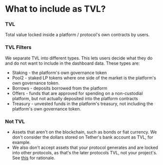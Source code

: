 # What to include as TVL?

### TVL

Total value locked inside a platform / protocol's own contracts by users.

### TVL Filters&#x20;

We separate TVL into different types. This lets users decide what they do and do not want to include in the dashboard data. These types are:

* Staking - the platform's own governance token
* Pool2 - staked LP tokens where one side of the market is the platform's own governance token.
* Borrows - deposits borrowed from the platform&#x20;
* Offers - funds that are approved for spending on a non-custodial platform, but not actually deposited into the platform contracts
* Treasury - unvested funds in the platform's treasury, not including the platform's own governance token.

### Not TVL

* Assets that aren't on the blockchain, such as bonds or fiat currency. We don't consider the dollars stored on Tether's bank account as TVL, for example.
* We also don't accept assets that your protocol generates and are locked into other protocols, as that's the later protocols TVL, not your project's. See [this](https://github.com/DefiLlama/DefiLlama-Adapters/pull/60#issuecomment-807045050) for rationale.
